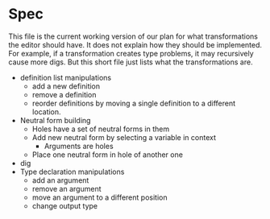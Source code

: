 # Spec

This file is the current working version of our plan for what transformations the editor should have.
It does not explain how they should be implemented.
For example, if a transformation creates type problems, it may recursively cause more digs.
But this short file just lists what the transformations are.

- definition list manipulations
    - add a new definition
    - remove a definition
    - reorder definitions by moving a single definition to a different location.
- Neutral form building
    - Holes have a set of neutral forms in them
    - Add new neutral form by selecting a variable in context
        - Arguments are holes
    - Place one neutral form in hole of another one
- dig
- Type declaration manipulations
    - add an argument
    - remove an argument
    - move an argument to a different position
    - change output type
